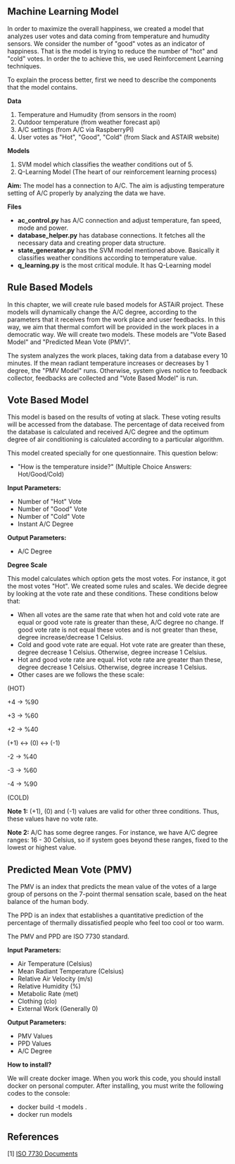 **Machine Learning Model**
---
In order to maximize the overall happiness, we created a model that analyzes user votes and data coming from temperature and humudity sensors. We consider the number of "good" votes as an indicator of happiness. That is the model is trying to reduce the number of "hot" and "cold" votes. In order the to achieve this, we used Reinforcement Learning techniques. 

To explain the process better, first we need to describe the components that the model contains. 

**Data**
1) Temperature and Humudity (from sensors in the room)
2) Outdoor temperature (from weather forecast api)
3) A/C settings (from A/C via RaspberryPI)
4) User votes as "Hot", "Good", "Cold" (from Slack and ASTAIR website)

**Models**
1) SVM model which classifies the weather conditions out of 5.
2) Q-Learning Model (The heart of our reinforcement learning process)

**Aim:**
The model has a connection to A/C. The aim is adjusting temperature setting of A/C properly by analyzing the data we have.

**Files**
- **ac_control.py** has A/C connection and adjust temperature, fan speed, mode and power.
- **database_helper.py** has database connections. It fetches all the necessary data and creating proper data structure.
- **state_generator.py** has the SVM model mentioned above. Basically it classifies weather conditions according to temperature value. 
- **q_learning.py** is the most critical module. It has Q-Learning model

**Rule Based Models**
---
In this chapter, we will create rule based models for ASTAiR project. These models will dynamically change the A/C degree, according to the parameters that it receives from the work place and user feedbacks. In this way, we aim that thermal comfort will be provided in the work places in a democratic way. We will create two models. These models are "Vote Based Model" and "Predicted Mean Vote (PMV)".

The system analyzes the work places, taking data from a database every 10 minutes. If the mean radiant temperature increases or decreases by 1 degree, the "PMV Model" runs. Otherwise, system gives notice to feedback collector, feedbacks are collected and "Vote Based Model" is run.

**Vote Based Model**
---
This model is based on the results of voting at slack. These voting results will be accessed from the database. The percentage of data received from the database is calculated and received A/C degree and the optimum degree of air conditioning is calculated according to a particular algorithm.

This model created specially for one questionnaire. This question below:
- "How is the temperature inside?" (Multiple Choice Answers: Hot/Good/Cold)

**Input Parameters:**

- Number of "Hot" Vote
- Number of "Good" Vote
- Number of "Cold" Vote
- Instant A/C Degree

**Output Parameters:**

- A/C Degree

**Degree Scale**

This model calculates which option gets the most votes. For instance, it got the most votes "Hot". We created some rules and scales. We decide degree by looking at the vote rate and these conditions. These conditions below that:

- When all votes are the same rate that when hot and cold vote rate are equal or good vote rate is greater than these, A/C degree no change. If good vote rate is not equal these votes and is not greater than these, degree increase/decrease 1 Celsius.
- Cold and good vote rate are equal. Hot vote rate are greater than these, degree decrease 1 Celsius. Otherwise, degree increase 1 Celsius.
- Hot and good vote rate are equal. Hot vote rate are greater than these, degree decrease 1 Celsius. Otherwise, degree increase 1 Celsius.
- Other cases are we follows the these scale:

(HOT)

+4 -> %90

+3 -> %60

+2 -> %40

(+1) <-> (0) <-> (-1)

-2 -> %40

-3 -> %60

-4 -> %90

(COLD)

**Note 1:** (+1), (0) and (-1) values are valid for other three conditions. Thus, these values have no vote rate.

**Note 2:** A/C has some degree ranges. For instance, we have A/C degree ranges: 16 - 30 Celsius, so if system goes beyond these ranges, fixed to the lowest or highest value.

**Predicted Mean Vote (PMV)**
---
The PMV is an index that predicts the mean value of the votes of a large group of persons on the 7-point thermal sensation scale, based on the heat balance of the human body. 

The PPD is an index that establishes a quantitative prediction of the percentage of thermally dissatisfied people who feel too cool or too warm. 

The PMV and PPD are ISO 7730 standard.

**Input Parameters:**

- Air Temperature (Celsius)
- Mean Radiant Temperature (Celsius)
- Relative Air Velocity (m/s)
- Relative Humidity (%)
- Metabolic Rate (met) 
- Clothing (clo)
- External Work (Generally 0)

**Output Parameters:**

- PMV Values
- PPD Values
- A/C Degree

**How to install?**

We will create docker image. When you work this code, you should install docker on personal computer. After installing, you must write the following codes to the console:

- docker build -t models . 
- docker run models

**References**
---
[1] [ISO 7730 Documents](http://www.asandanismanlik.com/wp-content/uploads/2016/12/katalogs-1343-DD.24-TS_EN_ISO_7730.pdf) 
